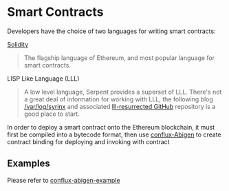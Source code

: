 Smart Contracts
===============

Developers have the choice of two languages for writing smart contracts:

[Solidity](https://Solidity.readthedocs.io/)

> The flagship language of Ethereum, and most popular language for smart contracts.

LISP Like Language (LLL)

> A low level language, Serpent provides a superset of LLL. There's not a great deal of information for working with LLL, the following blog [/var/log/syrinx](http://blog.syrinx.net/) and associated [lll-resurrected GitHub](https://github.com/zigguratt/lll-resurrected) repository is a good place to start.

In order to deploy a smart contract onto the Ethereum blockchain, it must first be compiled into a bytecode format, then use [conflux-Abigen](https://github.com/Conflux-Chain/conflux-abigen) to create contract binding for deploying and invoking with contract

## Examples

Please refer to [conflux-abigen-example](https://github.com/conflux-fans/conflux-abigen-example)
